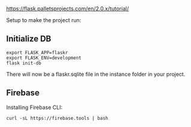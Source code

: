 https://flask.palletsprojects.com/en/2.0.x/tutorial/

Setup to make the project run:

## Initialize DB
```
export FLASK_APP=flaskr
export FLASK_ENV=development
flask init-db
```
There will now be a flaskr.sqlite file in the instance folder in your project.

## Firebase

Installing Firebase CLI:
```
curl -sL https://firebase.tools | bash
```